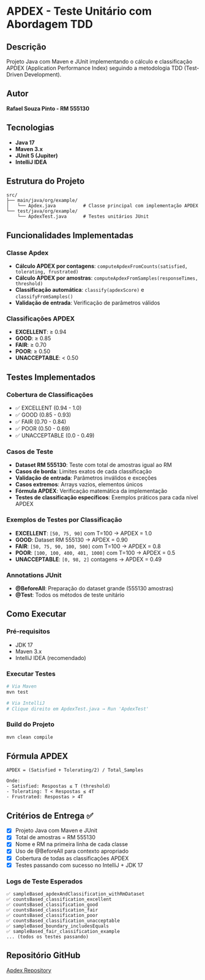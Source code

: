 # APDEX - Teste Unitário com Abordagem TDD

## Descrição

Projeto Java com Maven e JUnit implementando o cálculo e classificação APDEX (Application Performance Index) seguindo a metodologia TDD (Test-Driven Development).

## Autor

**Rafael Souza Pinto - RM 555130**

## Tecnologias

- **Java 17**
- **Maven 3.x**
- **JUnit 5 (Jupiter)**
- **IntelliJ IDEA**

## Estrutura do Projeto

```
src/
├── main/java/org/example/
│   └── Apdex.java          # Classe principal com implementação APDEX
└── test/java/org/example/
    └── ApdexTest.java      # Testes unitários JUnit
```

## Funcionalidades Implementadas

### Classe Apdex

- **Cálculo APDEX por contagens**: `computeApdexFromCounts(satisfied, tolerating, frustrated)`
- **Cálculo APDEX por amostras**: `computeApdexFromSamples(responseTimes, threshold)`
- **Classificação automática**: `classify(apdexScore)` e `classifyFromSamples()`
- **Validação de entrada**: Verificação de parâmetros válidos

### Classificações APDEX

- **EXCELLENT**: ≥ 0.94
- **GOOD**: ≥ 0.85
- **FAIR**: ≥ 0.70
- **POOR**: ≥ 0.50
- **UNACCEPTABLE**: < 0.50

## Testes Implementados

### Cobertura de Classificações

- ✅ EXCELLENT (0.94 - 1.0)
- ✅ GOOD (0.85 - 0.93)
- ✅ FAIR (0.70 - 0.84)
- ✅ POOR (0.50 - 0.69)
- ✅ UNACCEPTABLE (0.0 - 0.49)

### Casos de Teste

- **Dataset RM 555130**: Teste com total de amostras igual ao RM
- **Casos de borda**: Limites exatos de cada classificação
- **Validação de entrada**: Parâmetros inválidos e exceções
- **Casos extremos**: Arrays vazios, elementos únicos
- **Fórmula APDEX**: Verificação matemática da implementação
- **Testes de classificação específicos**: Exemplos práticos para cada nível APDEX

### Exemplos de Testes por Classificação

- **EXCELLENT**: `[50, 75, 90]` com T=100 → APDEX = 1.0
- **GOOD**: Dataset RM 555130 → APDEX = 0.90
- **FAIR**: `[50, 75, 90, 100, 500]` com T=100 → APDEX = 0.8
- **POOR**: `[100, 100, 400, 401, 1000]` com T=100 → APDEX = 0.5
- **UNACCEPTABLE**: `[0, 98, 2]` contagens → APDEX = 0.49


### Annotations JUnit

- **@BeforeAll**: Preparação do dataset grande (555130 amostras)
- **@Test**: Todos os métodos de teste unitário

## Como Executar

### Pré-requisitos

- JDK 17
- Maven 3.x
- IntelliJ IDEA (recomendado)

### Executar Testes

```bash
# Via Maven
mvn test

# Via IntelliJ
# Clique direito em ApdexTest.java → Run 'ApdexTest'
```

### Build do Projeto

```bash
mvn clean compile
```

## Fórmula APDEX

```
APDEX = (Satisfied + Tolerating/2) / Total_Samples

Onde:
- Satisfied: Respostas ≤ T (threshold)
- Tolerating: T < Respostas ≤ 4T
- Frustrated: Respostas > 4T
```

## Critérios de Entrega ✅

- [x] Projeto Java com Maven e JUnit
- [x] Total de amostras = RM 555130
- [x] Nome e RM na primeira linha de cada classe
- [x] Uso de @BeforeAll para contexto apropriado
- [x] Cobertura de todas as classificações APDEX
- [x] Testes passando com sucesso no IntelliJ + JDK 17

### Logs de Teste Esperados

```
✅ sampleBased_apdexAndClassification_withRmDataset
✅ countsBased_classification_excellent
✅ countsBased_classification_good
✅ countsBased_classification_fair
✅ countsBased_classification_poor
✅ countsBased_classification_unacceptable
✅ sampleBased_boundary_includesEquals
✅ sampleBased_fair_classification_example
... (todos os testes passando)
```

## Repositório GitHub

[Apdex Repository](https://github.com/RafaellSouzaPinto/Apdex.git)